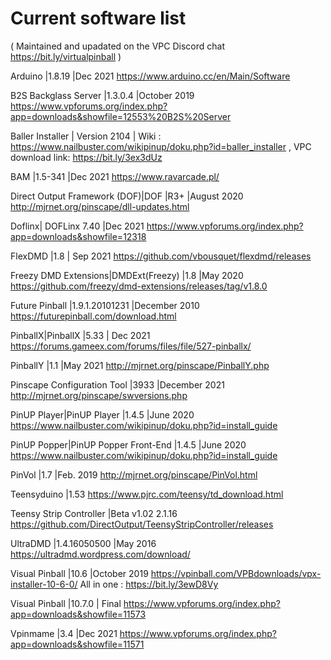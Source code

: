 # Current software list
( Maintained and upadated on the VPC Discord chat https://bit.ly/virtualpinball )

Arduino |1.8.19 |Dec 2021 https://www.arduino.cc/en/Main/Software 

B2S Backglass Server |1.3.0.4 |October 2019 https://www.vpforums.org/index.php?app=downloads&showfile=12553%20B2S%20Server 

Baller Installer | Version 2104 | Wiki : https://www.nailbuster.com/wikipinup/doku.php?id=baller_installer  , VPC download link: https://bit.ly/3ex3dUz 

BAM |1.5-341 |Dec 2021 https://www.ravarcade.pl/ 

Direct Output Framework (DOF)|DOF |R3+ |August 2020 http://mjrnet.org/pinscape/dll-updates.html 

Doflinx| DOFLinx 7.40 |Dec 2021 https://www.vpforums.org/index.php?app=downloads&showfile=12318 

FlexDMD |1.8 | Sep 2021 https://github.com/vbousquet/flexdmd/releases 

Freezy DMD Extensions|DMDExt(Freezy) |1.8 |May 2020 https://github.com/freezy/dmd-extensions/releases/tag/v1.8.0 

Future Pinball |1.9.1.20101231 |December 2010 https://futurepinball.com/download.html 

PinballX|PinballX |5.33 | Dec 2021 https://forums.gameex.com/forums/files/file/527-pinballx/ 

PinballY |1.1 |May 2021 http://mjrnet.org/pinscape/PinballY.php 

Pinscape Configuration Tool |3933 |December 2021 http://mjrnet.org/pinscape/swversions.php

PinUP Player|PinUP Player |1.4.5 |June 2020 https://www.nailbuster.com/wikipinup/doku.php?id=install_guide 

PinUP Popper|PinUP Popper Front-End |1.4.5 |June 2020 https://www.nailbuster.com/wikipinup/doku.php?id=install_guide 

PinVol |1.7 |Feb. 2019 http://mjrnet.org/pinscape/PinVol.html 

Teensyduino |1.53  https://www.pjrc.com/teensy/td_download.html
 
Teensy Strip Controller |Beta v1.02 2.1.16  https://github.com/DirectOutput/TeensyStripController/releases
 
UltraDMD |1.4.16050500 |May 2016 https://ultradmd.wordpress.com/download/ 

Visual Pinball |10.6 |October 2019 https://vpinball.com/VPBdownloads/vpx-installer-10-6-0/  All in one : https://bit.ly/3ewD8Vy 
 
Visual Pinball |10.7.0 | Final https://www.vpforums.org/index.php?app=downloads&showfile=11573 

Vpinmame |3.4 |Dec 2021 https://www.vpforums.org/index.php?app=downloads&showfile=11571 
